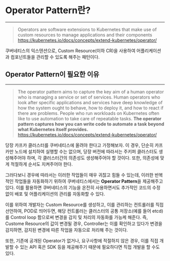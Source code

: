 # Operator Pattern란?
---
> Operators are software extensions to Kubernetes that make use of custom resources to manage applications and their components
<https://kubernetes.io/docs/concepts/extend-kubernetes/operator/>

쿠버네티스의 익스텐션으로, Custom Resource(이하 CR)을 사용하여 어플리케이션과 컴포넌트들을 관리할 수 있도록 해주는 패턴이다.


## Operator Pattern이 필요한 이유
---
> The operator pattern aims to capture the key aim of a human operator who is managing a service or set of services. Human operators who look after specific applications and services have deep knowledge of how the system ought to behave, how to deploy it,   and how to react if there are problems.
People who run workloads on Kubernetes often like to use automation to take care of repeatable tasks. **The operator pattern captures how you can write code to automate a task beyond what Kubernetes itself provides.**
<https://kubernetes.io/docs/concepts/extend-kubernetes/operator/>


 당장 카프카 클러스터를 쿠버네티스에 올려야 한다고 가정해보자. 이 경우, 단순히 카프카만 노드에 설치하여 실행할 수는 없으며, 당장 버전에 따라서는 주키퍼 클러스터도 생성해주어야 하며, 각 클러스터간의 의존성도 생성해주어야 할 것이다. 또한, 의존성에 맞게 적절하게 순서도 지켜주어야 한다. 

 그러다보니 경우에 따라서는 이러한 작업들이 매우 귀찮고 힘들 수 있는데, 이러한 반복적인 작업들을 자동화하기 위하여 쿠버네티스에서는 **Operator Pattern**을 제공해주고 있다. 이를 활용하면 쿠버네티스의 기능을 온전히 사용하면서도 추가적인 코드의 수정 없이 배포 및 어플리케이션의 관리를 자동화할 수 있다.

 이를 위하여 개발자는 Custom Resource를 생성하고, 이를 관리하는 컨트롤러를 직접 선언하여, POD로 띄어두면, 해당 컨트롤러는 클러스터의 공통 저장소(예를 들어 etcd)를 Control loop 함으로써 변경을 감지 및 처리의 자동화를 가능케 해준다. 즉, Custome Resource의 값이 변경될 경우, Controller는 이를 확인하고 있다가 변경을 감지하면, 감지된 변경에 따른 작업을 자동으로 처리해 주는 것이다.

 또한, 기존에 공개된 Operator가 없거나, 요구사항에 적절하지 않은 경우, 이를 직접 개발할 수 있는 API 혹은 SDK 등을 제공해주기 때문에 필요하다면 직접 개발을 할 수도 있다.

 



